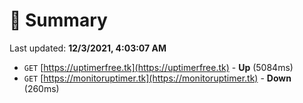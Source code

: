 # 📖 Summary
Last updated: **12/3/2021, 4:03:07 AM**

- `GET` [https://uptimerfree.tk](https://uptimerfree.tk) - **Up** (5084ms)
- `GET` [https://monitoruptimer.tk](https://monitoruptimer.tk) - **Down** (260ms)
